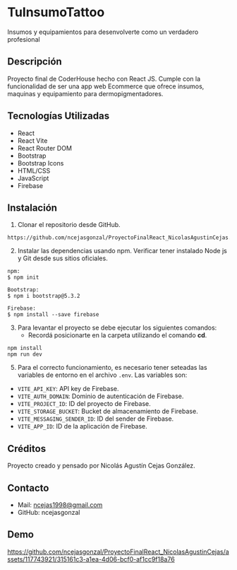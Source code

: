 # TuInsumoTattoo

Insumos y equipamientos para desenvolverte como un verdadero profesional

## Descripción

Proyecto final de CoderHouse hecho con React JS.
Cumple con la funcionalidad de ser una app web Ecommerce que ofrece insumos, maquinas y equipamiento para dermopigmentadores.

## Tecnologías Utilizadas

- React
- React Vite
- React Router DOM
- Bootstrap
- Bootstrap Icons
- HTML/CSS
- JavaScript
- Firebase

## Instalación

1.  Clonar el repositorio desde GitHub.

```
https://github.com/ncejasgonzal/ProyectoFinalReact_NicolasAgustinCejas.git
```

2.  Instalar las dependencias usando npm.
	Verificar tener instalado Node js y Git desde sus sitios oficiales.

```
npm:
$ npm init

Bootstrap:
$ npm i bootstrap@5.3.2

Firebase:
$ npm install --save firebase
```

3. Para levantar el proyecto se debe ejecutar los siguientes comandos:
	- Recordá posicionarte en la carpeta utilizando el comando **cd**.
```
npm install
npm run dev
```

5. Para el correcto funcionamiento, es necesario tener seteadas las variables de entorno en el archivo `.env`. Las variables son:

- `VITE_API_KEY`: API key de Firebase.
- `VITE_AUTH_DOMAIN`: Dominio de autenticación de Firebase.
- `VITE_PROJECT_ID`: ID del proyecto de Firebase.
- `VITE_STORAGE_BUCKET`: Bucket de almacenamiento de Firebase.
- `VITE_MESSAGING_SENDER_ID`: ID del sender de Firebase.
- `VITE_APP_ID`: ID de la aplicación de Firebase.

## Créditos

Proyecto creado y pensado por Nicolás Agustín Cejas González.

## Contacto

- Mail: ncejas1998@gmail.com
- GitHub:  ncejasgonzal

## Demo

https://github.com/ncejasgonzal/ProyectoFinalReact_NicolasAgustinCejas/assets/117743921/315161c3-a1ea-4d06-bcf0-af1cc9f18a76
